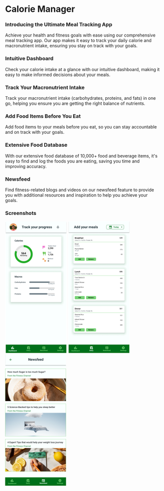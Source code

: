# Calorie Manager

### Introducing the Ultimate Meal Tracking App
Achieve your health and fitness goals with ease using our comprehensive meal tracking app. Our app makes it easy to track your daily calorie and macronutrient intake, ensuring you stay on track with your goals.

### Intuitive Dashboard
Check your calorie intake at a glance with our intuitive dashboard, making it easy to make informed decisions about your meals.

### Track Your Macronutrient Intake
Track your macronutrient intake (carbohydrates, proteins, and fats) in one go, helping you ensure you are getting the right balance of nutrients.

### Add Food Items Before You Eat
Add food items to your meals before you eat, so you can stay accountable and on track with your goals.

### Extensive Food Database
With our extensive food database of 10,000+ food and beverage items, it's easy to find and log the foods you are eating, saving you time and improving accuracy.

### Newsfeed
Find fitness-related blogs and videos on our newsfeed feature to provide you with additional resources and inspiration to help you achieve your goals.

### Screenshots

<p float="left">
  <img src="./screenshots/DASHBOARD.png" width="200" /> 
  <img src="./screenshots/DAIRY.png" width="200" />
  <img src="./screenshots/NEWSFEED.png" width="197" />
</p>

